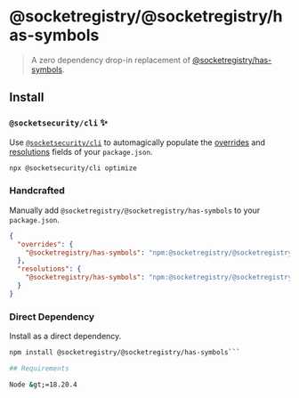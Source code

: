 # @socketregistry/@socketregistry/has-symbols

> A zero dependency drop-in replacement of
> [@socketregistry/has-symbols](https://www.npmjs.com/package/@socketregistry/has-symbols).

## Install

### `@socketsecurity/cli` :sparkles:

Use [`@socketsecurity/cli`](https://www.npmjs.com/package/@socketsecurity/cli)
to automagically populate the
[overrides](https://docs.npmjs.com/cli/v9/configuring-npm/package-json#overrides)
and [resolutions](https://yarnpkg.com/configuration/manifest#resolutions) fields
of your `package.json`.

```sh
npx @socketsecurity/cli optimize
```

### Handcrafted

Manually add `@socketregistry/@socketregistry/has-symbols` to your
`package.json`.

```json
{
  "overrides": {
    "@socketregistry/has-symbols": "npm:@socketregistry/@socketregistry/has-symbols@^1"
  },
  "resolutions": {
    "@socketregistry/has-symbols": "npm:@socketregistry/@socketregistry/has-symbols@^1"
  }
}
```

### Direct Dependency

Install as a direct dependency.

````sh
npm install @socketregistry/@socketregistry/has-symbols```

## Requirements

Node &gt;=18.20.4
````
